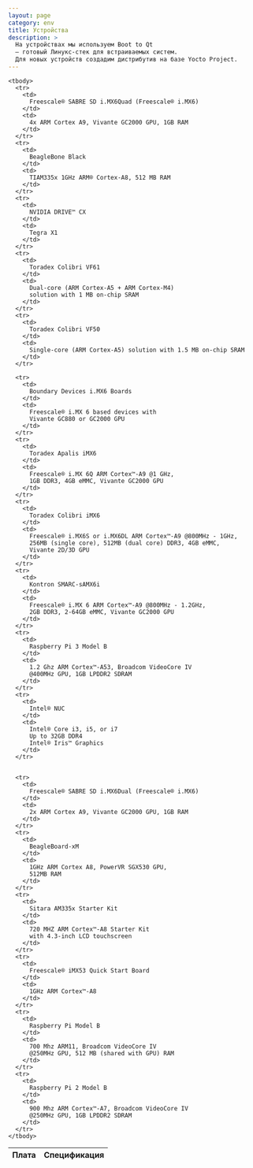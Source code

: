 ```yaml
---
layout: page
category: env
title: Устройства
description: >
  На устройствах мы используем Boot to Qt
  — готовый Линукс-стек для встраиваемых систем.
  Для новых устройств создадим дистрибутив на базе Yocto Project.
---
```


<div class="text-block -one">
  <table>
    <thead>
      <tr>
        <th>Плата</th>
        <th>Спецификация</th>
      </tr>
    </thead>

    <tbody>
      <tr>
        <td>
          Freescale® SABRE SD i.MX6Quad (Freescale® i.MX6)
        </td>
        <td>
          4x ARM Cortex A9, Vivante GC2000 GPU, 1GB RAM
        </td>
      </tr>
      <tr>
        <td>
          BeagleBone Black
        </td>
        <td>
          TIAM335x 1GHz ARM® Cortex-A8, 512 MB RAM
        </td>
      </tr>
      <tr>
        <td>
          NVIDIA DRIVE™ CX
        </td>
        <td>
          Tegra X1
        </td>
      </tr>
      <tr>
        <td>
          Toradex Colibri VF61
        </td>
        <td>
          Dual-core (ARM Cortex-A5 + ARM Cortex-M4)
          solution with 1 MB on-chip SRAM
        </td>
      </tr>
      <tr>
        <td>
          Toradex Colibri VF50
        </td>
        <td>
          Single-core (ARM Cortex-A5) solution with 1.5 MB on-chip SRAM
        </td>
      </tr>

      <tr>
        <td>
          Boundary Devices i.MX6 Boards
        </td>
        <td>
          Freescale® i.MX 6 based devices with
          Vivante GC880 or GC2000 GPU
        </td>
      </tr>
      <tr>
        <td>
          Toradex Apalis iMX6
        </td>
        <td>
          Freescale® i.MX 6Q ARM Cortex™-A9 @1 GHz,
          1GB DDR3, 4GB eMMC, Vivante GC2000 GPU
        </td>
      </tr>
      <tr>
        <td>
          Toradex Colibri iMX6
        </td>
        <td>
          Freescale® i.MX6S or i.MX6DL ARM Cortex™-A9 @800MHz - 1GHz,
          256MB (single core), 512MB (dual core) DDR3, 4GB eMMC,
          Vivante 2D/3D GPU
        </td>
      </tr>
      <tr>
        <td>
          Kontron SMARC-sAMX6i
        </td>
        <td>
          Freescale® i.MX 6 ARM Cortex™-A9 @800MHz - 1.2GHz,
          2GB DDR3, 2-64GB eMMC, Vivante GC2000 GPU
        </td>
      </tr>
      <tr>
        <td>
          Raspberry Pi 3 Model B
        </td>
        <td>
          1.2 Ghz ARM Cortex™-A53, Broadcom VideoCore IV
          @400MHz GPU, 1GB LPDDR2 SDRAM
        </td>
      </tr>
      <tr>
        <td>
          Intel® NUC
        </td>
        <td>
          Intel® Core i3, i5, or i7
          Up to 32GB DDR4
          Intel® Iris™ Graphics
        </td>
      </tr>


      <tr>
        <td>
          Freescale® SABRE SD i.MX6Dual (Freescale® i.MX6)
        </td>
        <td>
          2x ARM Cortex A9, Vivante GC2000 GPU, 1GB RAM
        </td>
      </tr>
      <tr>
        <td>
          BeagleBoard-xM
        </td>
        <td>
          1GHz ARM Cortex A8, PowerVR SGX530 GPU,
          512MB RAM
        </td>
      </tr>
      <tr>
        <td>
          Sitara AM335x Starter Kit
        </td>
        <td>
          720 MHZ ARM Cortex™-A8 Starter Kit
          with 4.3-inch LCD touchscreen
        </td>
      </tr>
      <tr>
        <td>
          Freescale® iMX53 Quick Start Board
        </td>
        <td>
          1GHz ARM Cortex™-A8
        </td>
      </tr>
      <tr>
        <td>
          Raspberry Pi Model B
        </td>
        <td>
          700 Mhz ARM11, Broadcom VideoCore IV
          @250MHz GPU, 512 MB (shared with GPU) RAM
        </td>
      </tr>
      <tr>
        <td>
          Raspberry Pi 2 Model B
        </td>
        <td>
          900 Mhz ARM Cortex™-A7, Broadcom VideoCore IV
          @250MHz GPU, 1GB LPDDR2 SDRAM
        </td>
      </tr>
    </tbody>
  </table>

</div>
